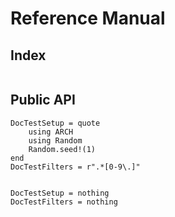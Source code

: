 # Reference Manual
## Index

```@index
```

## Public API
```@meta
DocTestSetup = quote
    using ARCH
    using Random
    Random.seed!(1)
end
DocTestFilters = r".*[0-9\.]"
```

```@autodocs
```

```@meta
DocTestSetup = nothing
DocTestFilters = nothing
```
